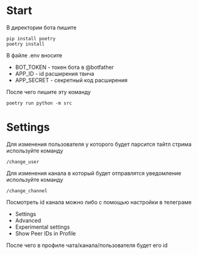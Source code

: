# Start

В директории бота пишите

```
pip install poetry
poetry install
```

В файле .env вносите

- BOT_TOKEN - токен бота в @botfather
- APP_ID - id расширения твича
- APP_SECRET - секретный код расширения

После чего пишите эту команду

```
poetry run python -m src
```

# Settings

Для изменения пользователя у которого будет парсится тайтл стрима используйте команду

```
/change_user
```

Для изменения канала в который будет отправлятся уведомление используйте команду

```
/change_channel
```

Посмотреть id канала можно либо с помощью настройки в телеграме

- Settings
- Advanced
- Experimental settings
- Show Peer IDs in Profile

После чего в профиле чата/канала/пользователя будет его id 
